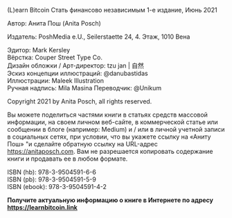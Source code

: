 
(L)earn Bitcoin
Стать финансово независимым
1-е издание, Июнь 2021

Автор: Анита Пош (Anita Posch)

Издатель: PoshMedia e.U., Seilerstaette 24, 4. Этаж, 1010 Вена

Эдитор: Mark Kersley  
Вёрстка: Couper Street Type Co.  
Дизайн обложки / Арт-директор: tzu jan | 自然  
Эскиз концепции иллюстраций: @danubastidas  
Иллюстрации: Maleek Illustration  
Ручная надпись: Mila Masina
Переводчик: @Unikum

Copyright 2021 by Anita Posch, all rights reserved.

Вы можете поделиться частями книги в статьях средств массовой информации, на своем личном веб-сайте, в коммерческой статье или сообщении в блоге (например: Medium) и / или в личной учетной записи в социальных сетях, при условии, что вы укажете ссылку на «Аниту Пош» "и сделайте обратную ссылку на URL-адрес https://anitaposch.com. Вам не разрешается копировать содержание книги и продавать ее в любом формате.

ISBN (hb): 978-3-9504591-6-6  
ISBN (pb): 978-3-9504591-5-9  
ISBN (ebook): 978-3-9504591-4-2

**Получите актуальную информацию о книге в Интернете по адресу https://learnbitcoin.link**
